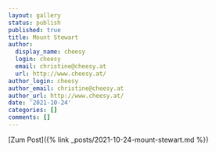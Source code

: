 ```yaml
---
layout: gallery
status: publish
published: true
title: Mount Stewart
author:
  display_name: cheesy
  login: cheesy
  email: christine@cheesy.at
  url: http://www.cheesy.at/
author_login: cheesy
author_email: christine@cheesy.at
author_url: http://www.cheesy.at/
date: '2021-10-24'
categories: []
comments: []
---
```

<!-- wp:core-embed/wordpress {"url":"http://www.cheesy.at/2021/03/mount-stewart-3/","type":"rich","providerNameSlug":"cheesy-at","className":""} -->
[Zum Post]({% link _posts/2021-10-24-mount-stewart.md %})
<!-- /wp:core-embed/wordpress -->
<!-- wp:paragraph --><!-- /wp:paragraph -->
